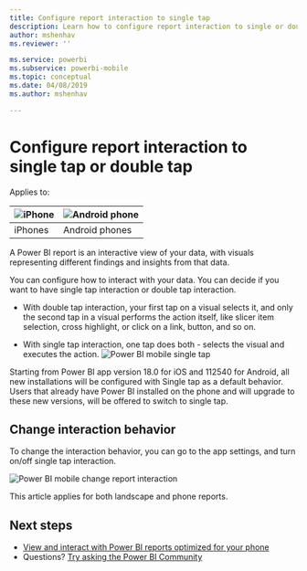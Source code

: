 ```yaml
---
title: Configure report interaction to single tap
description: Learn how to configure report interaction to single or double tap.
author: mshenhav
ms.reviewer: ''

ms.service: powerbi
ms.subservice: powerbi-mobile
ms.topic: conceptual
ms.date: 04/08/2019
ms.author: mshenhav

---
```

# Configure report interaction to single tap or double tap
Applies to:

| ![iPhone](././media/mobile-reports-in-the-mobile-apps/ios-logo-40-px.png) | ![Android phone](././media/mobile-reports-in-the-mobile-apps/android-logo-40-px.png) | 
|:--- |:--- |
| iPhones |Android phones |

A Power BI report is an interactive view of your data, with visuals representing different findings and insights from that data.

You can configure how to interact with your data. You can decide if you want to have single tap interaction or double tap interaction.

* With double tap interaction, your first tap on a visual selects it, and only the second tap in a visual performs the action itself, like slicer item selection, cross highlight, or click on a link, button, and so on.

* With single tap interaction, one tap does both - selects the visual and executes the action.
![Power BI mobile single tap](./media/mobile-app-single-tap/single-tap-2.gif)


Starting from Power BI app version 18.0 for iOS and 112540 for Android, all new installations will be configured with Single tap as a default behavior.
Users that already have Power BI installed on the phone and will upgrade to these new versions, will be offered to switch to single tap.

## Change interaction behavior

To change the interaction behavior, you can go to the app settings, and turn on/off single tap interaction.

![Power BI mobile change report interaction](./media/mobile-app-single-tap/configure-single-tap.png)

This article applies for both landscape and phone reports.

## Next steps
* [View and interact with Power BI reports optimized for your phone](mobile-apps-view-phone-report.md)
* Questions? [Try asking the Power BI Community](https://community.powerbi.com/)

